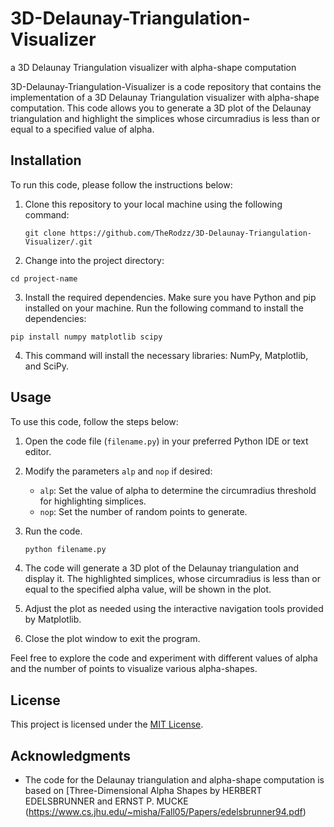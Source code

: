 # 3D-Delaunay-Triangulation-Visualizer
a 3D Delaunay Triangulation visualizer with alpha-shape computation

3D-Delaunay-Triangulation-Visualizer is a code repository that contains the implementation of a 3D Delaunay Triangulation visualizer with alpha-shape computation. This code allows you to generate a 3D plot of the Delaunay triangulation and highlight the simplices whose circumradius is less than or equal to a specified value of alpha.

## Installation

To run this code, please follow the instructions below:

1. Clone this repository to your local machine using the following command:

   ```
   git clone https://github.com/TheRodzz/3D-Delaunay-Triangulation-Visualizer/.git
   ```
   
2. Change into the project directory:
  ```
  cd project-name
  ```
3. Install the required dependencies. Make sure you have Python and pip installed on your machine. Run the following command to install the dependencies:
  ```
  pip install numpy matplotlib scipy
  ```
4. This command will install the necessary libraries: NumPy, Matplotlib, and SciPy.

## Usage

To use this code, follow the steps below:

1. Open the code file (`filename.py`) in your preferred Python IDE or text editor.

2. Modify the parameters `alp` and `nop` if desired:
   - `alp`: Set the value of alpha to determine the circumradius threshold for highlighting simplices.
   - `nop`: Set the number of random points to generate.

3. Run the code.

   ```bash
   python filename.py
4. The code will generate a 3D plot of the Delaunay triangulation and display it. The highlighted simplices, whose circumradius is less than or equal to the specified alpha value, will be shown in the plot.

5. Adjust the plot as needed using the interactive navigation tools provided by Matplotlib.

6. Close the plot window to exit the program.

Feel free to explore the code and experiment with different values of alpha and the number of points to visualize various alpha-shapes.

## License

This project is licensed under the [MIT License](LICENSE).

## Acknowledgments

- The code for the Delaunay triangulation and alpha-shape computation is based on [Three-Dimensional Alpha Shapes by HERBERT EDELSBRUNNER and ERNST P. MUCKE (https://www.cs.jhu.edu/~misha/Fall05/Papers/edelsbrunner94.pdf)


